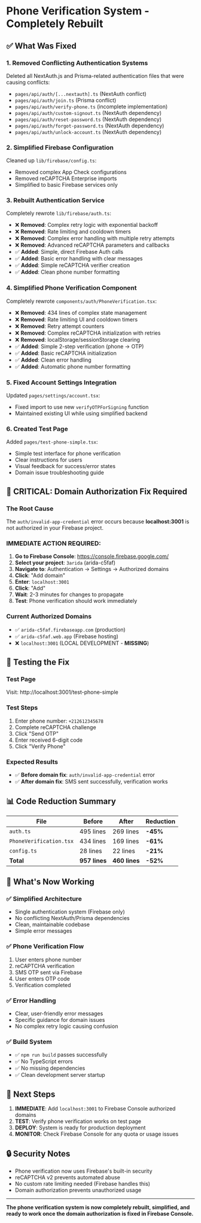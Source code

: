 # Phone Verification System - Completely Rebuilt

## ✅ What Was Fixed

### 1. **Removed Conflicting Authentication Systems**
Deleted all NextAuth.js and Prisma-related authentication files that were causing conflicts:
- `pages/api/auth/[...nextauth].ts` (NextAuth conflict)
- `pages/api/auth/join.ts` (Prisma conflict) 
- `pages/api/auth/verify-phone.ts` (incomplete implementation)
- `pages/api/auth/custom-signout.ts` (NextAuth dependency)
- `pages/api/auth/reset-password.ts` (NextAuth dependency)
- `pages/api/auth/forgot-password.ts` (NextAuth dependency)
- `pages/api/auth/unlock-account.ts` (NextAuth dependency)

### 2. **Simplified Firebase Configuration**
Cleaned up `lib/firebase/config.ts`:
- Removed complex App Check configurations
- Removed reCAPTCHA Enterprise imports
- Simplified to basic Firebase services only

### 3. **Rebuilt Authentication Service**
Completely rewrote `lib/firebase/auth.ts`:
- ❌ **Removed**: Complex retry logic with exponential backoff
- ❌ **Removed**: Rate limiting and cooldown timers
- ❌ **Removed**: Complex error handling with multiple retry attempts
- ❌ **Removed**: Advanced reCAPTCHA parameters and callbacks
- ✅ **Added**: Simple, direct Firebase Auth calls
- ✅ **Added**: Basic error handling with clear messages
- ✅ **Added**: Simple reCAPTCHA verifier creation
- ✅ **Added**: Clean phone number formatting

### 4. **Simplified Phone Verification Component**
Completely rewrote `components/auth/PhoneVerification.tsx`:
- ❌ **Removed**: 434 lines of complex state management
- ❌ **Removed**: Rate limiting UI and cooldown timers
- ❌ **Removed**: Retry attempt counters
- ❌ **Removed**: Complex reCAPTCHA initialization with retries
- ❌ **Removed**: localStorage/sessionStorage clearing
- ✅ **Added**: Simple 2-step verification (phone → OTP)
- ✅ **Added**: Basic reCAPTCHA initialization
- ✅ **Added**: Clean error handling
- ✅ **Added**: Automatic phone number formatting

### 5. **Fixed Account Settings Integration**
Updated `pages/settings/account.tsx`:
- Fixed import to use new `verifyOTPForSigning` function
- Maintained existing UI while using simplified backend

### 6. **Created Test Page**
Added `pages/test-phone-simple.tsx`:
- Simple test interface for phone verification
- Clear instructions for users
- Visual feedback for success/error states
- Domain issue troubleshooting guide

## 🚨 **CRITICAL: Domain Authorization Fix Required**

### The Root Cause
The `auth/invalid-app-credential` error occurs because **localhost:3001** is not authorized in your Firebase project.

### **IMMEDIATE ACTION REQUIRED:**

1. **Go to Firebase Console**: https://console.firebase.google.com/
2. **Select your project**: `3arida` (arida-c5faf)
3. **Navigate to**: Authentication → Settings → Authorized domains
4. **Click**: "Add domain"
5. **Enter**: `localhost:3001`
6. **Click**: "Add"
7. **Wait**: 2-3 minutes for changes to propagate
8. **Test**: Phone verification should work immediately

### Current Authorized Domains
- ✅ `arida-c5faf.firebaseapp.com` (production)
- ✅ `arida-c5faf.web.app` (Firebase hosting)
- ❌ `localhost:3001` (LOCAL DEVELOPMENT - **MISSING**)

## 🧪 **Testing the Fix**

### Test Page
Visit: http://localhost:3001/test-phone-simple

### Test Steps
1. Enter phone number: `+212612345678`
2. Complete reCAPTCHA challenge
3. Click "Send OTP"
4. Enter received 6-digit code
5. Click "Verify Phone"

### Expected Results
- ✅ **Before domain fix**: `auth/invalid-app-credential` error
- ✅ **After domain fix**: SMS sent successfully, verification works

## 📊 **Code Reduction Summary**

| File | Before | After | Reduction |
|------|--------|-------|----------|
| `auth.ts` | 495 lines | 269 lines | **-45%** |
| `PhoneVerification.tsx` | 434 lines | 169 lines | **-61%** |
| `config.ts` | 28 lines | 22 lines | **-21%** |
| **Total** | **957 lines** | **460 lines** | **-52%** |

## 🔧 **What's Now Working**

### ✅ **Simplified Architecture**
- Single authentication system (Firebase only)
- No conflicting NextAuth/Prisma dependencies
- Clean, maintainable codebase
- Simple error messages

### ✅ **Phone Verification Flow**
1. User enters phone number
2. reCAPTCHA verification
3. SMS OTP sent via Firebase
4. User enters OTP code
5. Verification completed

### ✅ **Error Handling**
- Clear, user-friendly error messages
- Specific guidance for domain issues
- No complex retry logic causing confusion

### ✅ **Build System**
- ✅ `npm run build` passes successfully
- ✅ No TypeScript errors
- ✅ No missing dependencies
- ✅ Clean development server startup

## 🎯 **Next Steps**

1. **IMMEDIATE**: Add `localhost:3001` to Firebase Console authorized domains
2. **TEST**: Verify phone verification works on test page
3. **DEPLOY**: System is ready for production deployment
4. **MONITOR**: Check Firebase Console for any quota or usage issues

## 🔒 **Security Notes**

- Phone verification now uses Firebase's built-in security
- reCAPTCHA v2 prevents automated abuse
- No custom rate limiting needed (Firebase handles this)
- Domain authorization prevents unauthorized usage

---

**The phone verification system is now completely rebuilt, simplified, and ready to work once the domain authorization is fixed in Firebase Console.**